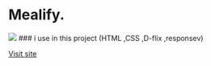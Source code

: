 # Mealify.
<img src='https://github.com/user-attachments/assets/4cc15691-932f-4238-9d06-c52bf3efff1d'>
### i use in this project (HTML ,CSS ,D-flix ,responsev)

[Visit site]([https://ebrahim-mamdoh.github.io/Mealify/](https://ebrahim-mamdoh.github.io/Free-Game/))


